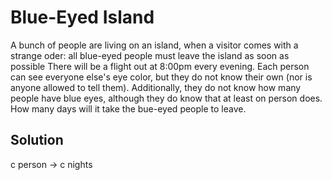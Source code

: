 # Blue-Eyed Island

A bunch of people are living on an island, when a visitor comes with a strange oder: all blue-eyed people must leave the island as soon as possible There will be a flight out at 8:00pm every evening. Each person can see everyone else's eye color, but they do not know their own (nor is anyone allowed to tell them). Additionally, they do not know how many people have blue eyes, although they do know that at least on person does. How many days will it take the bue-eyed people to leave.

## Solution

c person -> c nights